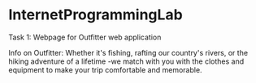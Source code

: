 # InternetProgrammingLab

Task 1: Webpage for Outfitter web application

Info on Outfitter: Whether it's fishing, rafting our country's rivers, or the hiking adventure of a lifetime -we match with you with the clothes and equipment
to make your trip comfortable and memorable.
